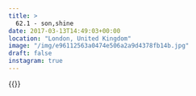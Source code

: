 ```yaml
---
title: >
  62.1 - son,shine
date: 2017-03-13T14:49:03+00:00
location: "London, United Kingdom"
image: "/img/e96112563a0474e506a2a9d4378fb14b.jpg"
draft: false
instagram: true
---
```


{{<photo src="/img/e96112563a0474e506a2a9d4378fb14b.jpg">}}
